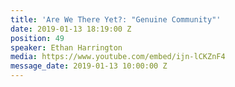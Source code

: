 ```yaml
---
title: 'Are We There Yet?: "Genuine Community"'
date: 2019-01-13 18:19:00 Z
position: 49
speaker: Ethan Harrington
media: https://www.youtube.com/embed/ijn-lCKZnF4
message_date: 2019-01-13 10:00:00 Z
---
```


